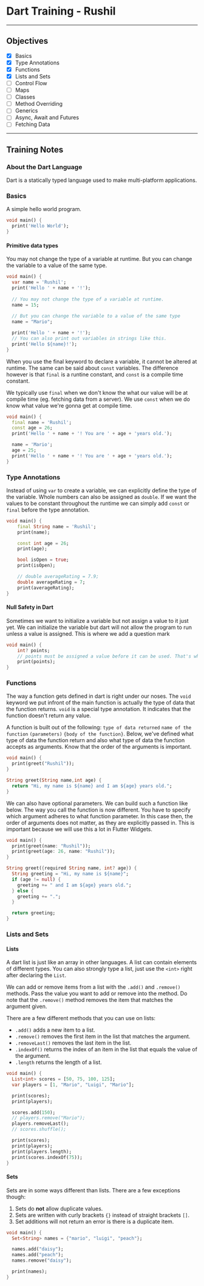 # Dart Training - Rushil
---
## Objectives
- [x] Basics
- [x] Type Annotations
- [x] Functions
- [x] Lists and Sets
- [ ] Control Flow
- [ ] Maps
- [ ] Classes
- [ ] Method Overriding
- [ ] Generics
- [ ] Async, Await and Futures
- [ ] Fetching Data
---
## Training Notes
### About the Dart Language
Dart is a statically typed language used to make multi-platform applications.
### Basics
A simple hello world program.
```dart
void main() {
  print('Hello World');
}
```
#### Primitive data types
You may not change the type of a variable at runtime. But you can change the variable to a value of the same type.
```dart
void main() {
  var name = 'Rushil';
  print('Hello ' + name + '!');
  
  // You may not change the type of a variable at runtime.
  name = 15;
  
  // But you can change the variable to a value of the same type
  name = "Mario";

  print('Hello ' + name + '!');
  // You can also print out variables in strings like this.
  print('Hello ${name}!');
}
```
When you use the final keyword to declare a variable, it cannot be altered at runtime. The same can be said about `const` variables. The difference however is that `final` is a runtine constant, and `const` is a compile time constant.

We typically use `final` when we don't know the what our value will be at compile time (eg. fetching data from a server). We use `const` when we do know what value we're gonna get at compile time.
```dart
void main() {
  final name = 'Rushil';
  const age = 26;
  print('Hello ' + name + '! You are ' + age + 'years old.');

  name = 'Mario';
  age = 25;
  print('Hello ' + name + '! You are ' + age + 'years old.');
}
```
### Type Annotations
Instead of using `var` to create a variable, we can explicitly define the type of the variable. Whole numbers can also be assigned as `double`. If we want the values to be constant throughout the runtime we can simply add `const` or `final` before the type annotation.
```dart
void main() {
    final String name = 'Rushil';
    print(name);

    const int age = 26;
    print(age);

    bool isOpen = true;
    print(isOpen);

    // double averageRating = 7.9;
    double averageRating = 7;
    print(averageRating);
}
```
#### Null Safety in Dart
Sometimes we want to initialize a variable but not assign a value to it just yet. We can initialize the variable but dart will not allow the program to run unless a value is assigned. This is where we add a question mark 
```dart
void main() {
    int? points;
    // points must be assigned a value before it can be used. That's why we add the question mark.
    print(points);
}
```
### Functions
The way a function gets defined in dart is right under our noses. The `void` keyword we put infront of the main function is actually the type of data that the function returns. `void` is a special type annotation. It indicates that the function doesn't return any value.

A function is built out of the following: `type of data returned` `name of the function` `(parameters)` `{body of the function}`. Below, we've defined what type of data the function return and also what type of data the function accepts as arguments. Know that the order of the arguments is important.

```dart
void main() {
  print(greet("Rushil"));
}

String greet(String name,int age) {
  return "Hi, my name is ${name} and I am ${age} years old.";
}
```

We can also have optional parameters. We can build such a function like below. The way you call the function is now different. You have to specify which argument adheres to what function parameter. In this case then, the order of arguments does not matter, as they are explicitly passed in. This is important because we will use this a lot in Flutter Widgets.
```dart
void main() {
  print(greet(name: "Rushil"));
  print(greet(age: 26, name: "Rushil"));
}

String greet({required String name, int? age}) {
  String greeting = "Hi, my name is ${name}";
  if (age != null) {
    greeting += " and I am ${age} years old.";
  } else {
    greeting += ".";
  }

  return greeting;
}
```

### Lists and Sets
#### Lists
A dart list is just like an array in other languages. A list can contain elements of different types. You can also strongly type a list, just use the `<int>` right after declaring the `List`.

We can add or remove items from a list with the `.add()` and `.remove()` methods. Pass the value you want to add or remove into the method. Do note that the `.remove()` method removes the item that matches the argument given.

There are a few different methods that you can use on lists:
- `.add()` adds a new item to a list.
- `.remove()` removes the first item in the list that matches the argument.
- `.removeLast()` removes the last item in the list.
- `.indexOf()` returns the index of an item in the list that equals the value of the argument.
- `.length` returns the length of a list.

```dart
void main() {
  List<int> scores = [50, 75, 100, 125];
  var players = [1, "Mario", "Luigi", "Mario"];

  print(scores);
  print(players);

  scores.add(150);
  // players.remove("Mario");
  players.removeLast();
  // scores.shuffle();

  print(scores);
  print(players);
  print(players.length);
  print(scores.indexOf(75));
}
```

#### Sets
Sets are in some ways different than lists. There are a few exceptions though:
1. Sets do **not** allow duplicate values.
2. Sets are written with curly brackets `{}` instead of straight brackets `[]`.
3. Set additions will not return an error is there is a duplicate item.

```dart
void main() {
  Set<String> names = {"mario", "luigi", "peach"};

  names.add("daisy");
  names.add("peach");
  names.remove("daisy");

  print(names);
}
```
